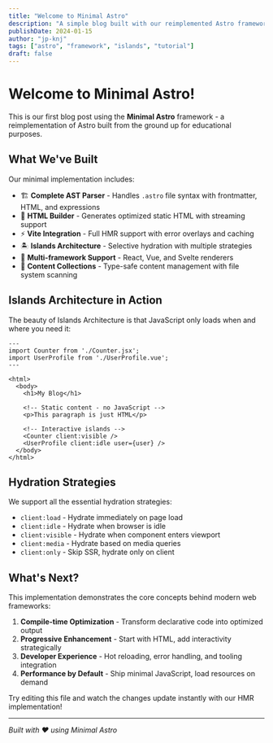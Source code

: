 ```yaml
---
title: "Welcome to Minimal Astro"
description: "A simple blog built with our reimplemented Astro framework"
publishDate: 2024-01-15
author: "jp-knj"
tags: ["astro", "framework", "islands", "tutorial"]
draft: false
---
```


# Welcome to Minimal Astro!

This is our first blog post using the **Minimal Astro** framework - a reimplementation of Astro built from the ground up for educational purposes.

## What We've Built

Our minimal implementation includes:

- 🏗️ **Complete AST Parser** - Handles `.astro` file syntax with frontmatter, HTML, and expressions
- 🎨 **HTML Builder** - Generates optimized static HTML with streaming support
- ⚡ **Vite Integration** - Full HMR support with error overlays and caching
- 🏝️ **Islands Architecture** - Selective hydration with multiple strategies
- 🔄 **Multi-framework Support** - React, Vue, and Svelte renderers
- 📝 **Content Collections** - Type-safe content management with file system scanning

## Islands Architecture in Action

The beauty of Islands Architecture is that JavaScript only loads when and where you need it:

```astro
---
import Counter from './Counter.jsx';
import UserProfile from './UserProfile.vue';
---

<html>
  <body>
    <h1>My Blog</h1>
    
    <!-- Static content - no JavaScript -->
    <p>This paragraph is just HTML</p>
    
    <!-- Interactive islands -->
    <Counter client:visible />
    <UserProfile client:idle user={user} />
  </body>
</html>
```

## Hydration Strategies

We support all the essential hydration strategies:

- `client:load` - Hydrate immediately on page load
- `client:idle` - Hydrate when browser is idle
- `client:visible` - Hydrate when component enters viewport
- `client:media` - Hydrate based on media queries
- `client:only` - Skip SSR, hydrate only on client

## What's Next?

This implementation demonstrates the core concepts behind modern web frameworks:

1. **Compile-time Optimization** - Transform declarative code into optimized output
2. **Progressive Enhancement** - Start with HTML, add interactivity strategically  
3. **Developer Experience** - Hot reloading, error handling, and tooling integration
4. **Performance by Default** - Ship minimal JavaScript, load resources on demand

Try editing this file and watch the changes update instantly with our HMR implementation!

---

*Built with ❤️ using Minimal Astro*